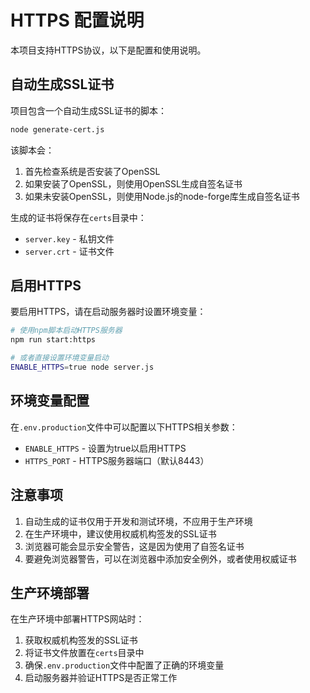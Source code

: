 # HTTPS 配置说明

本项目支持HTTPS协议，以下是配置和使用说明。

## 自动生成SSL证书

项目包含一个自动生成SSL证书的脚本：

```bash
node generate-cert.js
```

该脚本会：
1. 首先检查系统是否安装了OpenSSL
2. 如果安装了OpenSSL，则使用OpenSSL生成自签名证书
3. 如果未安装OpenSSL，则使用Node.js的node-forge库生成自签名证书

生成的证书将保存在`certs`目录中：
- `server.key` - 私钥文件
- `server.crt` - 证书文件

## 启用HTTPS

要启用HTTPS，请在启动服务器时设置环境变量：

```bash
# 使用npm脚本启动HTTPS服务器
npm run start:https

# 或者直接设置环境变量启动
ENABLE_HTTPS=true node server.js
```

## 环境变量配置

在`.env.production`文件中可以配置以下HTTPS相关参数：

- `ENABLE_HTTPS` - 设置为true以启用HTTPS
- `HTTPS_PORT` - HTTPS服务器端口（默认8443）

## 注意事项

1. 自动生成的证书仅用于开发和测试环境，不应用于生产环境
2. 在生产环境中，建议使用权威机构签发的SSL证书
3. 浏览器可能会显示安全警告，这是因为使用了自签名证书
4. 要避免浏览器警告，可以在浏览器中添加安全例外，或者使用权威证书

## 生产环境部署

在生产环境中部署HTTPS网站时：

1. 获取权威机构签发的SSL证书
2. 将证书文件放置在`certs`目录中
3. 确保`.env.production`文件中配置了正确的环境变量
4. 启动服务器并验证HTTPS是否正常工作